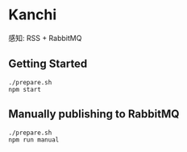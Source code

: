# Kanchi
感知: RSS + RabbitMQ

## Getting Started

```
./prepare.sh
npm start
```

## Manually publishing to RabbitMQ

```
./prepare.sh
npm run manual
```